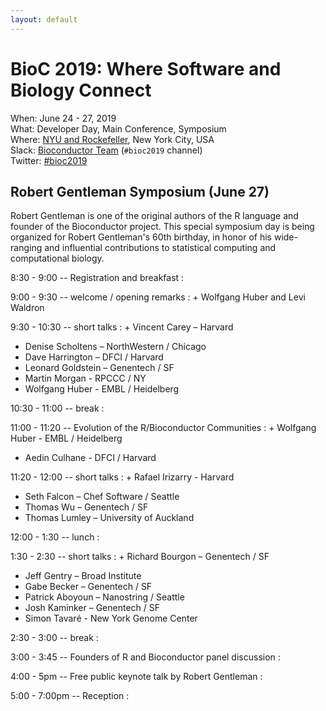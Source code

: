 ```yaml
---
layout: default
---
```

# BioC 2019: Where Software and Biology Connect

When: June 24 - 27, 2019<br />
What: Developer Day, Main Conference, Symposium<br />
Where: [NYU and Rockefeller][venue], New York City, USA<br />
Slack: [Bioconductor Team][] (`#bioc2019` channel)<br />
Twitter: [#bioc2019][tweet]<br />

[tweet]: https://twitter.com/hashtag/bioc2019?f=tweets
[venue]: ./travel-accommodations
[Bioconductor Team]: https://bioc-community.herokuapp.com/

## Robert Gentleman Symposium (June 27)

Robert Gentleman is one of the original authors of the R language and founder of the Bioconductor project. This special symposium day is being organized for Robert Gentleman's 60th birthday, in honor of his wide-ranging and influential contributions to statistical computing and computational biology.

8:30 - 9:00 -- Registration and breakfast
: 

9:00 - 9:30 -- welcome / opening remarks
: + Wolfgang Huber and Levi Waldron

9:30 - 10:30 -- short talks
: + Vincent Carey – Harvard
  + Denise Scholtens – NorthWestern / Chicago
  + Dave Harrington – DFCI / Harvard
  + Leonard Goldstein – Genentech / SF
  + Martin Morgan - RPCCC / NY
  + Wolfgang Huber - EMBL / Heidelberg

10:30 - 11:00 -- break
: 

11:00 - 11:20 -- Evolution of the R/Bioconductor Communities
: + Wolfgang Huber - EMBL / Heidelberg
  + Aedin Culhane - DFCI / Harvard

11:20 - 12:00 -- short talks
: + Rafael Irizarry - Harvard 
  + Seth Falcon – Chef Software / Seattle
  + Thomas Wu – Genentech / SF
  + Thomas Lumley – University of Auckland

12:00 - 1:30 -- lunch
: 

1:30 - 2:30 -- short talks
: + Richard Bourgon – Genentech / SF
  + Jeff Gentry – Broad Institute
  + Gabe Becker – Genentech / SF
  + Patrick Aboyoun – Nanostring / Seattle
  + Josh Kaminker – Genentech / SF
  + Simon Tavaré - New York Genome Center

2:30 - 3:00 -- break
: 

3:00 - 3:45 -- Founders of R and Bioconductor panel discussion
: 

4:00 - 5pm -- Free public keynote talk by Robert Gentleman
: 

5:00 - 7:00pm -- Reception
: 

